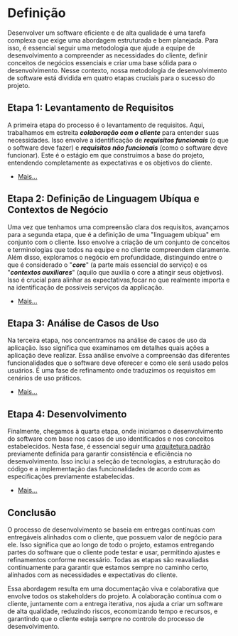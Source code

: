 # Definição

Desenvolver um software eficiente e de alta qualidade é uma tarefa complexa que exige uma abordagem estruturada e bem planejada. Para isso, é essencial seguir uma metodologia que ajude a equipe de desenvolvimento a compreender as necessidades do cliente, definir conceitos de negócios essenciais e criar uma base sólida para o desenvolvimento. Nesse contexto, nossa metodologia de desenvolvimento de software está dividida em quatro etapas cruciais para o sucesso do projeto.

## Etapa 1: Levantamento de Requisitos

A primeira etapa do processo é o levantamento de requisitos. Aqui, trabalhamos em estreita ***colaboração com o cliente*** para entender suas necessidades. Isso envolve a identificação de ***requisitos funcionais*** (o que o software deve fazer) e ***requisitos não funcionais*** (como o software deve funcionar). Este é o estágio em que construímos a base do projeto, entendendo completamente as expectativas e os objetivos do cliente.

- [Mais...](7-meto-etapa-1.md)

## Etapa 2: Definição de Linguagem Ubíqua e Contextos de Negócio

Uma vez que tenhamos uma compreensão clara dos requisitos, avançamos para a segunda etapa, que é a definição de uma "linguagem ubíqua" em conjunto com o cliente. Isso envolve a criação de um conjunto de conceitos e terminologias que todos na equipe e no cliente compreendem claramente. Além disso, exploramos o negócio em profundidade, distinguindo entre o que é considerado o "***core***" (a parte mais essencial do serviço) e os "***contextos auxiliares***" (aquilo que auxilia o core a atingir seus objetivos). Isso é crucial para alinhar as expectativas,focar no que realmente importa e na identificação de possiveis serviços da applicação.

- [Mais...](7-meto-etapa-2.md)

## Etapa 3: Análise de Casos de Uso

Na terceira etapa, nos concentramos na análise de casos de uso da aplicação. Isso significa que examinamos em detalhes quais ações a aplicação deve realizar. Essa análise envolve a compreensão das diferentes funcionalidades que o software deve oferecer e como ele será usado pelos usuários. É uma fase de refinamento onde traduzimos os requisitos em cenários de uso práticos.

- [Mais...](7-meto-etapa-3.md)

## Etapa 4: Desenvolvimento

Finalmente, chegamos à quarta etapa, onde iniciamos o desenvolvimento do software com base nos casos de uso identificados e nos conceitos estabelecidos. Nesta fase, é essencial seguir uma [arquitetura padrão](8-definicao_arq.md) previamente definida para garantir consistência e eficiência no desenvolvimento. Isso inclui a seleção de tecnologias, a estruturação do código e a implementação das funcionalidades de acordo com as especificações previamente estabelecidas.

- [Mais...](7-meto-etapa-4.md)

## Conclusão 

O processo de desenvolvimento se baseia em entregas contínuas com entregáveis alinhados com o cliente, que possuem valor de negócio para ele. Isso significa que ao longo de todo o projeto, estamos entregando partes do software que o cliente pode testar e usar, permitindo ajustes e refinamentos conforme necessário. Todas as etapas são reavaliadas continuamente para garantir que estamos sempre no caminho certo, alinhados com as necessidades e expectativas do cliente.

Essa abordagem resulta em uma documentação viva e colaborativa que envolve todos os stakeholders do projeto. A colaboração contínua com o cliente, juntamente com a entrega iterativa, nos ajuda a criar um software de alta qualidade, reduzindo riscos, economizando tempo e recursos, e garantindo que o cliente esteja sempre no controle do processo de desenvolvimento.